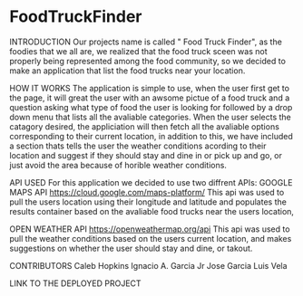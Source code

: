 # FoodTruckFinder

INTRODUCTION
Our projects name is called " Food Truck Finder", as the foodies that we all are, we realized that the food truck sceen was not properly being represented among the food community, so we decided to make an application that list the food trucks near your location.

HOW IT WORKS
The application is simple to use, when the user first get to the page, it will great the user with an awsome pictue of a food truck  and a question asking what type of food the user is looking for followed by a drop down menu that lists all the avaliable categories. When the user selects the catagory desired, the appliciation will  then fetch all the avaliable options corresponding to their current location, in addition to this, we have included a section thats tells the user the weather conditions acording to their location and suggest if they should stay and dine in or pick up and go, or just avoid the area because of horible weather conditions.

API USED
For this application we decided to use two diffrent  APIs:
GOOGLE MAPS API
https://cloud.google.com/maps-platform/
This api was used to pull the users location using their longitude and latitude and populates the results container based on the avaliable food trucks near the users location,

OPEN WEATHER API
https://openweathermap.org/api
This api was used to pull the weather conditions based on the users current location, and makes suggestions on whether the user should stay and dine, or takout.  

CONTRIBUTORS
Caleb Hopkins
Ignacio A. Garcia Jr
Jose Garcia
Luis Vela

LINK TO THE DEPLOYED PROJECT